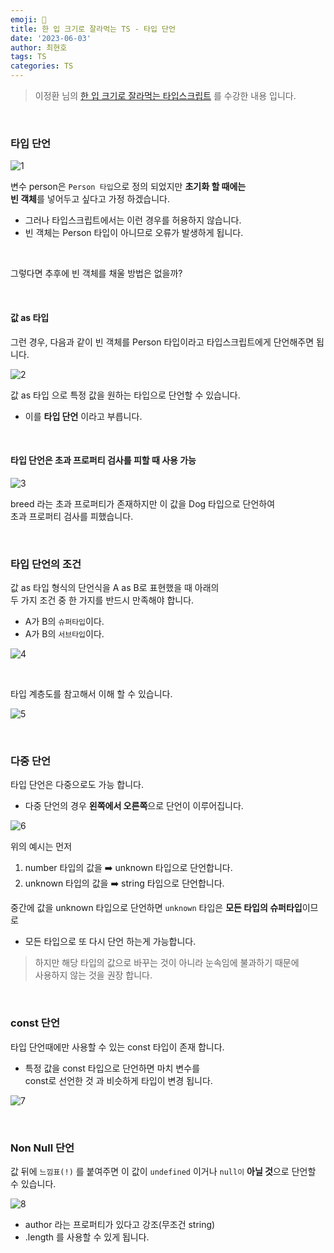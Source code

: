 ```yaml
---
emoji: 📖
title: 한 입 크기로 잘라먹는 TS - 타입 단언
date: '2023-06-03'
author: 최현호
tags: TS
categories: TS
---
```


> 이정환 님의 [한 입 크기로 잘라먹는 타입스크립트](https://www.inflearn.com/course/%ED%95%9C%EC%9E%85-%ED%81%AC%EA%B8%B0-%ED%83%80%EC%9E%85%EC%8A%A4%ED%81%AC%EB%A6%BD%ED%8A%B8/) 를 수강한 내용 입니다.

<br>

### 타입 단언

![1](https://github.com/Choi-HyunHo/hyunho-gatsby-blog/assets/87301268/c83024b3-585e-418d-b09a-d660a5dd4c9d)

변수 person은 `Person 타입`으로 정의 되었지만 **초기화 할 때에는 <br> 빈 객체**를 넣어두고 싶다고 가정 하겠습니다.

- 그러나 타입스크립트에서는 이런 경우를 허용하지 않습니다.
- 빈 객체는 Person 타입이 아니므로 오류가 발생하게 됩니다.

<br>

그렇다면 추후에 빈 객체를 채울 방법은 없을까?

<br>

#### 값 as 타입

그런 경우, 다음과 같이 빈 객체를 Person 타입이라고 타입스크립트에게 단언해주면 됩니다.

![2](https://github.com/Choi-HyunHo/hyunho-gatsby-blog/assets/87301268/92b5bf99-75b4-46a4-9f01-1602792b3e02)

값 as 타입 으로 특정 값을 원하는 타입으로 단언할 수 있습니다.

- 이를 **타입 단언** 이라고 부릅니다.

<br>

#### 타입 단언은 초과 프로퍼티 검사를 피할 때 사용 가능

![3](https://github.com/Choi-HyunHo/hyunho-gatsby-blog/assets/87301268/6738d34a-79f2-4107-9957-f760fe767da7)

breed 라는 초과 프로퍼티가 존재하지만 이 값을 Dog 타입으로 단언하여 <br> 초과 프로퍼티 검사를 피했습니다.

<br>

### 타입 단언의 조건

값 as 타입 형식의 단언식을 A as B로 표현했을 때 아래의 <br> 두 가지 조건 중 한 가지를 반드시 만족해야 합니다.

- A가 B의 `슈퍼타입`이다.
- A가 B의 `서브타입`이다.

![4](https://github.com/Choi-HyunHo/hyunho-gatsby-blog/assets/87301268/eedfc66f-21db-4d86-be99-0b72bbe96e31)

<br>

타입 계층도를 참고해서 이해 할 수 있습니다.

![5](https://github.com/Choi-HyunHo/hyunho-gatsby-blog/assets/87301268/efb9d053-72bc-4435-9775-4993428f0f34)

<br>

### 다중 단언

타입 단언은 다중으로도 가능 합니다.

- 다중 단언의 경우 **왼쪽에서 오른쪽**으로 단언이 이루어집니다.

![6](https://github.com/Choi-HyunHo/hyunho-gatsby-blog/assets/87301268/e70b3fad-44ee-46e8-a909-1736ca050daf)

위의 예시는 먼저

1. number 타입의 값을 ➡️ unknown 타입으로 단언합니다.
2. unknown 타입의 값을 ➡️ string 타입으로 단언합니다.

중간에 값을 unknown 타입으로 단언하면 `unknown` 타입은 **모든 타입의 슈퍼타입**이므로

- 모든 타입으로 또 다시 단언 하는게 가능합니다.

> 하지만 해당 타입의 값으로 바꾸는 것이 아니라 눈속임에 불과하기 때문에 <br> 사용하지 않는 것을 권장 합니다.

<br>

### const 단언

타입 단언때에만 사용할 수 있는 const 타입이 존재 합니다.

- 특정 값을 const 타입으로 단언하면 마치 변수를 <br> const로 선언한 것 과 비슷하게 타입이 변경 됩니다.

![7](https://github.com/Choi-HyunHo/hyunho-gatsby-blog/assets/87301268/c62c993e-7afd-4027-b399-93d471a017bc)

<br>

### Non Null 단언

값 뒤에 `느낌표(!)` 를 붙여주면 이 값이 `undefined` 이거나 `null이` **아닐 것**으로 단언할 수 있습니다.

![8](https://github.com/Choi-HyunHo/hyunho-gatsby-blog/assets/87301268/08adef5d-8063-4e61-bd0d-2baa90927739)

- author 라는 프로퍼티가 있다고 강조(무조건 string)
- .length 를 사용할 수 있게 됩니다.

<br>

```toc

```
